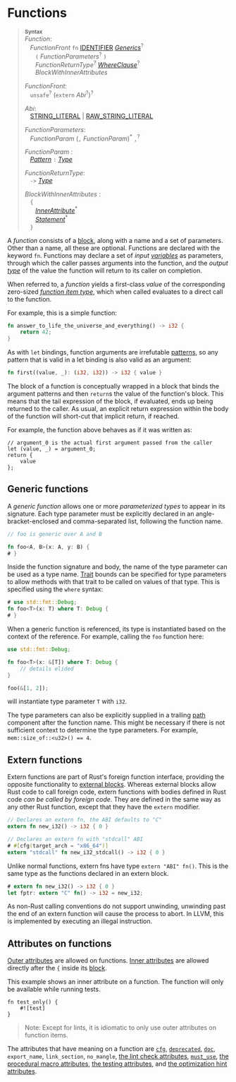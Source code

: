# Functions

> **<sup>Syntax</sup>**\
> _Function_:\
> &nbsp;&nbsp; _FunctionFront_ `fn` [IDENTIFIER]&nbsp;[_Generics_]<sup>?</sup>\
> &nbsp;&nbsp; &nbsp;&nbsp; `(` _FunctionParameters_<sup>?</sup> `)`\
> &nbsp;&nbsp; &nbsp;&nbsp; _FunctionReturnType_<sup>?</sup> [_WhereClause_]<sup>?</sup>\
> &nbsp;&nbsp; &nbsp;&nbsp; _BlockWithInnerAttributes_
>
> _FunctionFront_:\
> &nbsp;&nbsp; `unsafe`<sup>?</sup> (`extern` _Abi_<sup>?</sup>)<sup>?</sup>
>
> _Abi_:\
> &nbsp;&nbsp; [STRING_LITERAL] | [RAW_STRING_LITERAL]
>
> _FunctionParameters_:\
> &nbsp;&nbsp; _FunctionParam_ (`,` _FunctionParam_)<sup>\*</sup> `,`<sup>?</sup>
>
> _FunctionParam_ :\
> &nbsp;&nbsp; [_Pattern_] `:` [_Type_]
>
> _FunctionReturnType_:\
> &nbsp;&nbsp; `->` [_Type_]
>
> _BlockWithInnerAttributes_ :\
> &nbsp;&nbsp; `{`\
> &nbsp;&nbsp; &nbsp;&nbsp; [_InnerAttribute_]<sup>\*</sup>\
> &nbsp;&nbsp; &nbsp;&nbsp; [_Statement_]<sup>\*</sup>\
> &nbsp;&nbsp; `}`

A _function_ consists of a [block], along with a name and a set of parameters.
Other than a name, all these are optional. Functions are declared with the
keyword `fn`. Functions may declare a set of *input* [*variables*][variables]
as parameters, through which the caller passes arguments into the function, and
the *output* [*type*][type] of the value the function will return to its caller
on completion.

When referred to, a _function_ yields a first-class *value* of the
corresponding zero-sized [*function item type*], which
when called evaluates to a direct call to the function.

For example, this is a simple function:
```rust
fn answer_to_life_the_universe_and_everything() -> i32 {
    return 42;
}
```

As with `let` bindings, function arguments are irrefutable [patterns], so any
pattern that is valid in a let binding is also valid as an argument:

```rust
fn first((value, _): (i32, i32)) -> i32 { value }
```

The block of a function is conceptually wrapped in a block that binds the
argument patterns and then `return`s the value of the function's block. This
means that the tail expression of the block, if evaluated, ends up being
returned to the caller. As usual, an explicit return expression within
the body of the function will short-cut that implicit return, if reached.

For example, the function above behaves as if it was written as:

```rust,ignore
// argument_0 is the actual first argument passed from the caller
let (value, _) = argument_0;
return {
    value
};
```

## Generic functions

A _generic function_ allows one or more _parameterized types_ to appear in its
signature. Each type parameter must be explicitly declared in an
angle-bracket-enclosed and comma-separated list, following the function name.

```rust
// foo is generic over A and B

fn foo<A, B>(x: A, y: B) {
# }
```

Inside the function signature and body, the name of the type parameter can be
used as a type name. [Trait] bounds can be specified for type
parameters to allow methods with that trait to be called on values of that
type. This is specified using the `where` syntax:

```rust
# use std::fmt::Debug;
fn foo<T>(x: T) where T: Debug {
# }
```

When a generic function is referenced, its type is instantiated based on the
context of the reference. For example, calling the `foo` function here:

```rust
use std::fmt::Debug;

fn foo<T>(x: &[T]) where T: Debug {
    // details elided
}

foo(&[1, 2]);
```

will instantiate type parameter `T` with `i32`.

The type parameters can also be explicitly supplied in a trailing [path]
component after the function name. This might be necessary if there is not
sufficient context to determine the type parameters. For example,
`mem::size_of::<u32>() == 4`.

## Extern functions

Extern functions are part of Rust's foreign function interface, providing the
opposite functionality to [external blocks]. Whereas external
blocks allow Rust code to call foreign code, extern functions with bodies
defined in Rust code _can be called by foreign code_. They are defined in the
same way as any other Rust function, except that they have the `extern`
modifier.

```rust
// Declares an extern fn, the ABI defaults to "C"
extern fn new_i32() -> i32 { 0 }

// Declares an extern fn with "stdcall" ABI
# #[cfg(target_arch = "x86_64")]
extern "stdcall" fn new_i32_stdcall() -> i32 { 0 }
```

Unlike normal functions, extern fns have type `extern "ABI" fn()`. This is the
same type as the functions declared in an extern block.

```rust
# extern fn new_i32() -> i32 { 0 }
let fptr: extern "C" fn() -> i32 = new_i32;
```

As non-Rust calling conventions do not support unwinding, unwinding past the end
of an extern function will cause the process to abort. In LLVM, this is
implemented by executing an illegal instruction.

## Attributes on functions

[Outer attributes][attributes] are allowed on functions. [Inner
attributes][attributes] are allowed directly after the `{` inside its [block].

This example shows an inner attribute on a function. The function will only be
available while running tests.

```
fn test_only() {
    #![test]
}
```

> Note: Except for lints, it is idiomatic to only use outer attributes on
> function items.

The attributes that have meaning on a function are [`cfg`], [`deprecated`],
[`doc`], `export_name`, `link_section`, `no_mangle`, [the lint check
attributes], [`must_use`], [the procedural macro attributes], [the testing
attributes], and [the optimization hint
attributes].

[IDENTIFIER]: identifiers.html
[RAW_STRING_LITERAL]: tokens.html#raw-string-literals
[STRING_LITERAL]: tokens.html#string-literals
[_Generics_]: items/generics.html
[_InnerAttribute_]: attributes.html
[_Pattern_]: patterns.html
[_Statement_]: statements.html
[_Type_]: types.html
[_WhereClause_]: items/generics.html#where-clauses
[external blocks]: items/external-blocks.html
[path]: paths.html
[block]: expressions/block-expr.html
[variables]: variables.html
[type]: types.html
[*function item type*]: types.html#function-item-types
[Trait]: items/traits.html
[attributes]: attributes.html
[`cfg`]: conditional-compilation.html
[the lint check attributes]: attributes.html#lint-check-attributes
[the procedural macro attributes]: procedural-macros.html
[the testing attributes]: attributes.html#testing
[the optimization hint attributes]: attributes.html#optimization-hints
[`deprecated`]: attributes.html#deprecation
[`doc`]: attributes.html#documentation
[`must_use`]: attributes.html#must_use
[patterns]: patterns.html
